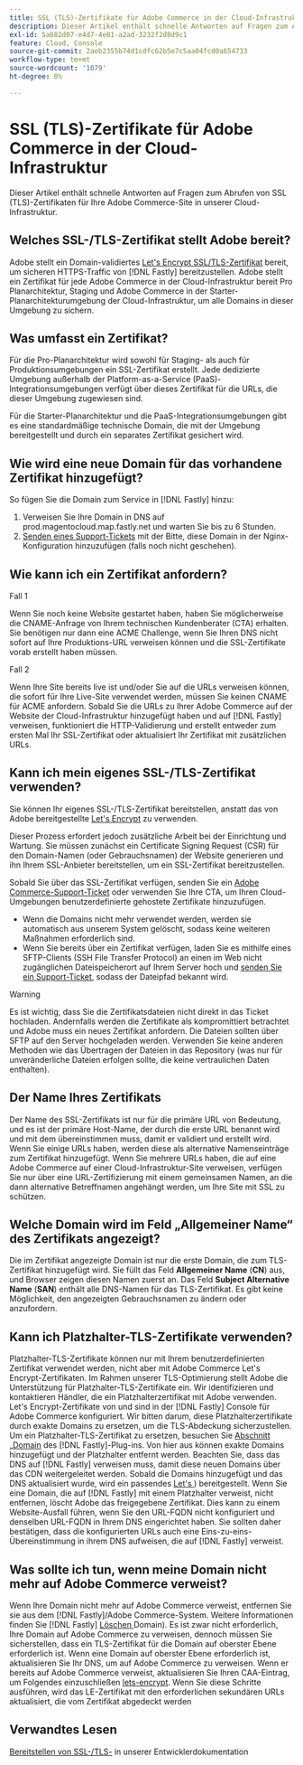 ```yaml
---
title: SSL (TLS)-Zertifikate für Adobe Commerce in der Cloud-Infrastruktur
description: Dieser Artikel enthält schnelle Antworten auf Fragen zum Abrufen von SSL (TLS)-Zertifikaten für Ihre Adobe Commerce-Site in unserer Cloud-Infrastruktur.
exl-id: 5a682d07-e4d7-4e81-a2ad-3232f2d8d9c1
feature: Cloud, Console
source-git-commit: 2aeb2355b74d1cdfc62b5e7c5aa04fcd0a654733
workflow-type: tm+mt
source-wordcount: '1079'
ht-degree: 0%

---
```


# SSL (TLS)-Zertifikate für Adobe Commerce in der Cloud-Infrastruktur

Dieser Artikel enthält schnelle Antworten auf Fragen zum Abrufen von SSL (TLS)-Zertifikaten für Ihre Adobe Commerce-Site in unserer Cloud-Infrastruktur.

## Welches SSL-/TLS-Zertifikat stellt Adobe bereit?

Adobe stellt ein Domain-validiertes [Let&#39;s Encrypt SSL/TLS-Zertifikat](https://letsencrypt.org/) bereit, um sicheren HTTPS-Traffic von [!DNL Fastly] bereitzustellen. Adobe stellt ein Zertifikat für jede Adobe Commerce in der Cloud-Infrastruktur bereit Pro Planarchitektur, Staging und Adobe Commerce in der Starter-Planarchitekturumgebung der Cloud-Infrastruktur, um alle Domains in dieser Umgebung zu sichern.

## Was umfasst ein Zertifikat?

Für die Pro-Planarchitektur wird sowohl für Staging- als auch für Produktionsumgebungen ein SSL-Zertifikat erstellt. Jede dedizierte Umgebung außerhalb der Platform-as-a-Service (PaaS)-Integrationsumgebungen verfügt über dieses Zertifikat für die URLs, die dieser Umgebung zugewiesen sind.

Für die Starter-Planarchitektur und die PaaS-Integrationsumgebungen gibt es eine standardmäßige technische Domain, die mit der Umgebung bereitgestellt und durch ein separates Zertifikat gesichert wird.

## Wie wird eine neue Domain für das vorhandene Zertifikat hinzugefügt?

So fügen Sie die Domain zum Service in [!DNL Fastly] hinzu:

1. Verweisen Sie Ihre Domain in DNS auf prod.magentocloud.map.fastly.net und warten Sie bis zu 6 Stunden.
1. [Senden eines Support-Tickets](/help/help-center-guide/help-center/magento-help-center-user-guide.md#submit-ticket) mit der Bitte, diese Domain in der Nginx-Konfiguration hinzuzufügen (falls noch nicht geschehen).

## Wie kann ich ein Zertifikat anfordern?

Fall 1

Wenn Sie noch keine Website gestartet haben, haben Sie möglicherweise die CNAME-Anfrage von Ihrem technischen Kundenberater (CTA) erhalten. Sie benötigen nur dann eine ACME Challenge, wenn Sie Ihren DNS nicht sofort auf Ihre Produktions-URL verweisen können und die SSL-Zertifikate vorab erstellt haben müssen.

Fall 2

Wenn Ihre Site bereits live ist und/oder Sie auf die URLs verweisen können, die sofort für Ihre Live-Site verwendet werden, müssen Sie keinen CNAME für ACME anfordern. Sobald Sie die URLs zu Ihrer Adobe Commerce auf der Website der Cloud-Infrastruktur hinzugefügt haben und auf [!DNL Fastly] verweisen, funktioniert die HTTP-Validierung und erstellt entweder zum ersten Mal Ihr SSL-Zertifikat oder aktualisiert Ihr Zertifikat mit zusätzlichen URLs.

## Kann ich mein eigenes SSL-/TLS-Zertifikat verwenden?

Sie können Ihr eigenes SSL-/TLS-Zertifikat bereitstellen, anstatt das von Adobe bereitgestellte [Let&#39;s Encrypt](https://letsencrypt.org/) zu verwenden.

Dieser Prozess erfordert jedoch zusätzliche Arbeit bei der Einrichtung und Wartung. Sie müssen zunächst ein Certificate Signing Request (CSR) für den Domain-Namen (oder Gebrauchsnamen) der Website generieren und ihn Ihrem SSL-Anbieter bereitstellen, um ein SSL-Zertifikat bereitzustellen.

Sobald Sie über das SSL-Zertifikat verfügen, senden Sie ein [Adobe Commerce-Support-Ticket](/help/help-center-guide/help-center/magento-help-center-user-guide.md#submit-ticket) oder verwenden Sie Ihre CTA, um Ihren Cloud-Umgebungen benutzerdefinierte gehostete Zertifikate hinzuzufügen.

* Wenn die Domains nicht mehr verwendet werden, werden sie automatisch aus unserem System gelöscht, sodass keine weiteren Maßnahmen erforderlich sind.
* Wenn Sie bereits über ein Zertifikat verfügen, laden Sie es mithilfe eines SFTP-Clients (SSH File Transfer Protocol) an einen im Web nicht zugänglichen Dateispeicherort auf Ihrem Server hoch und [senden Sie ein Support-Ticket](/help/help-center-guide/help-center/magento-help-center-user-guide.md#submit-ticket), sodass der Dateipfad bekannt wird.

>[!WARNING]
>
>Es ist wichtig, dass Sie die Zertifikatsdateien nicht direkt in das Ticket hochladen. Andernfalls werden die Zertifikate als kompromittiert betrachtet und Adobe muss ein neues Zertifikat anfordern.
>Die Dateien sollten über SFTP auf den Server hochgeladen werden. Verwenden Sie keine anderen Methoden wie das Übertragen der Dateien in das Repository (was nur für unveränderliche Dateien erfolgen sollte, die keine vertraulichen Daten enthalten).

## Der Name Ihres Zertifikats

Der Name des SSL-Zertifikats ist nur für die primäre URL von Bedeutung, und es ist der primäre Host-Name, der durch die erste URL benannt wird und mit dem übereinstimmen muss, damit er validiert und erstellt wird. Wenn Sie einige URLs haben, werden diese als alternative Namenseinträge zum Zertifikat hinzugefügt. Wenn Sie mehrere URLs haben, die auf eine Adobe Commerce auf einer Cloud-Infrastruktur-Site verweisen, verfügen Sie nur über eine URL-Zertifizierung mit einem gemeinsamen Namen, an die dann alternative Betreffnamen angehängt werden, um Ihre Site mit SSL zu schützen.

## Welche Domain wird im Feld „Allgemeiner Name“ des Zertifikats angezeigt?

Die im Zertifikat angezeigte Domain ist nur die erste Domain, die zum TLS-Zertifikat hinzugefügt wird. Sie füllt das Feld **Allgemeiner Name** (**CN**) aus, und Browser zeigen diesen Namen zuerst an. Das Feld **Subject Alternative Name** (**SAN**) enthält alle DNS-Namen für das TLS-Zertifikat. Es gibt keine Möglichkeit, den angezeigten Gebrauchsnamen zu ändern oder anzufordern.

## Kann ich Platzhalter-TLS-Zertifikate verwenden?

Platzhalter-TLS-Zertifikate können nur mit Ihrem benutzerdefinierten Zertifikat verwendet werden, nicht aber mit Adobe Commerce Let&#39;s Encrypt-Zertifikaten. Im Rahmen unserer TLS-Optimierung stellt Adobe die Unterstützung für Platzhalter-TLS-Zertifikate ein. Wir identifizieren und kontaktieren Händler, die ein Platzhalterzertifikat mit Adobe verwenden. Let&#39;s Encrypt-Zertifikate von und sind in der [!DNL Fastly] Console für Adobe Commerce konfiguriert. Wir bitten darum, diese Platzhalterzertifikate durch exakte Domains zu ersetzen, um die TLS-Abdeckung sicherzustellen. Um ein Platzhalter-TLS-Zertifikat zu ersetzen, besuchen Sie [ Abschnitt „Domain](https://experienceleague.adobe.com/en/docs/commerce-cloud-service/user-guide/cdn/setup-fastly/fastly-custom-cache-configuration#manage-domains) des [!DNL Fastly]-Plug-ins. Von hier aus können exakte Domains hinzugefügt und der Platzhalter entfernt werden. Beachten Sie, dass das DNS auf [!DNL Fastly] verweisen muss, damit diese neuen Domains über das CDN weitergeleitet werden. Sobald die Domains hinzugefügt und das DNS aktualisiert wurde, wird ein passendes [Let&#39;s ](https://letsencrypt.org/)) bereitgestellt. Wenn Sie eine Domain, die auf [!DNL Fastly] mit einem Platzhalter verweist, nicht entfernen, löscht Adobe das freigegebene Zertifikat. Dies kann zu einem Website-Ausfall führen, wenn Sie den URL-FQDN nicht konfiguriert und denselben URL-FQDN in Ihrem DNS eingerichtet haben. Sie sollten daher bestätigen, dass die konfigurierten URLs auch eine Eins-zu-eins-Übereinstimmung in ihrem DNS aufweisen, die auf [!DNL Fastly] verweist.

## Was sollte ich tun, wenn meine Domain nicht mehr auf Adobe Commerce verweist?

Wenn Ihre Domain nicht mehr auf Adobe Commerce verweist, entfernen Sie sie aus dem [!DNL Fastly]/Adobe Commerce-System. Weitere Informationen finden Sie [!DNL Fastly] [Löschen ](https://docs.fastly.com/en/guides/working-with-domains#deleting-a-domain) Domain). Es ist zwar nicht erforderlich, Ihre Domain auf Adobe Commerce zu verweisen, dennoch müssen Sie sicherstellen, dass ein TLS-Zertifikat für die Domain auf oberster Ebene erforderlich ist. Wenn eine Domain auf oberster Ebene erforderlich ist, aktualisieren Sie Ihr DNS, um auf Adobe Commerce zu verweisen. Wenn er bereits auf Adobe Commerce verweist, aktualisieren Sie Ihren CAA-Eintrag, um Folgendes einzuschließen [lets-encrypt](https://letsencrypt.org/). Wenn Sie diese Schritte ausführen, wird das LE-Zertifikat mit den erforderlichen sekundären URLs aktualisiert, die vom Zertifikat abgedeckt werden&#x200B;

## Verwandtes Lesen

[Bereitstellen von SSL-/TLS-](https://experienceleague.adobe.com/en/docs/commerce-cloud-service/user-guide/cdn/setup-fastly/fastly-configuration#provision-ssltls-certificates) in unserer Entwicklerdokumentation
